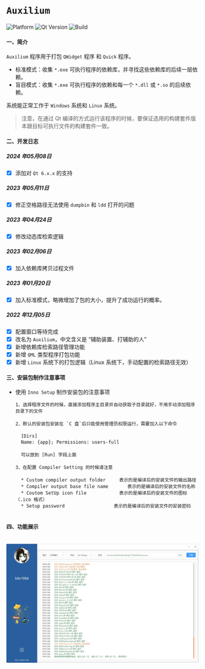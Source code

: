 # `Auxilium`

![Platform](https://img.shields.io/badge/paltform-win10--64-brightgreen)
![Qt Version](https://img.shields.io/badge/_Qt_5.15.2-yellowgreen)
![Build](https://img.shields.io/badge/build-MSVC_2019_x64-blue)

#### 一、简介

`Auxilium` 程序用于打包 `QWidget` 程序 和 `Quick` 程序。

* 标准模式：收集 `*.exe` 可执行程序的依赖库，并寻找这些依赖库的后续一层依赖。
* 盲目模式：收集 `*.exe` 可执行程序的依赖和每一个 `*.dll` 或 `*.so` 的后续依赖。

系统能正常工作于 `Windows` 系统和 `Linux` 系统。

> 注意，在通过 Qt 编译的方式运行该程序的时候，要保证选用的构建套件版本跟目标可执行文件的构建套件一致。

#### 二、开发日志

##### 2024 年05月08日

- [x] 添加对 `Qt 6.x.x` 的支持

##### 2023 年05月11日

- [x] 修正空格路径无法使用 `dumpbin` 和 `ldd` 打开的问题

##### 2023 年04月24日

- [x] 修改动态库检索逻辑

##### 2023 年02月06日

- [x] 加入依赖库拷贝过程文件

##### 2023 年01月20日

- [x] 加入标准模式，略微增加了包的大小，提升了成功运行的概率。

##### 2022 年12月05日

- [x] 配置窗口等待完成
- [x] 改名为 `Auxilium`，中文含义是 “辅助装置、打辅助的人”
- [x] 新增依赖库检索路径管理功能
- [x] 新增 `QML` 类型程序打包功能
- [x] 新增 `Linux` 系统下的打包逻辑（Linux 系统下，手动配置的检索路径无效）

#### 三、安装包制作注意事项

* 使用 `Inno Setup` 制作安装包的注意事项

  ```
  1、选择程序文件的时候，直接添加程序主目录并自动获取子目录就好，不用手动添加程序目录下的文件
  
  2、默认的安装包安装在 `C 盘`后只能使用管理员权限运行，需要加入以下命令
  
  	[Dirs]
  	Name: {app}; Permissions: users-full
  	
  	可以放到 [Run] 字段上面
  	
  3、在配置 Compiler Setting 的时候请注意
  
  	* Custom compiler output folder  	表示的是编译后的安装文件的输出路径
  	* Compiler output base file name       表示的是编译后的安装文件的名称
  	* Coutom SetUp icon file 		    表示的是编译后的安装文件的图标 （.ico 格式）
  	* Setup password 			      表示的是编译后的安装文件的安装密码
  	
  ```
  

#### 四、功能展示

​	![](Resource\image\help\p1.png)
